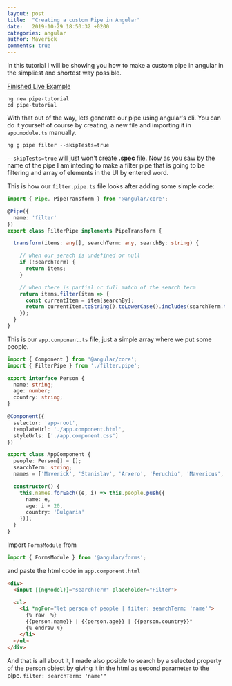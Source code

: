 ```yaml
---
layout: post
title:  "Creating a custom Pipe in Angular"
date:   2019-10-29 18:50:32 +0200
categories: angular
author: Maverick
comments: true
---
```


In this tutorial I will be showing you how to make a custom pipe in angular in the simpliest and shortest way possible.

[Finished Live Example](https://stackblitz.com/edit/creating-a-custom-pipe-in-angular)

    ng new pipe-tutorial
    cd pipe-tutorial

With that out of the way, lets generate our pipe using angular's cli. You can do it yourself of course by creating, a new file and importing it in `app.module.ts` manually.

    ng g pipe filter --skipTests=true

`--skipTests=true` will just won't create **.spec** file. Now as you saw by the name of the pipe I am inteding to make a filter pipe that is going to be filtering and array of elements in the UI by entered word. 

This is how our `filter.pipe.ts` file looks after adding some simple code:

```typescript
import { Pipe, PipeTransform } from '@angular/core';

@Pipe({
  name: 'filter'
})
export class FilterPipe implements PipeTransform {

  transform(items: any[], searchTerm: any, searchBy: string) {

    // when our serach is undefined or null
    if (!searchTerm) {
      return items;
    }

    // when there is partial or full match of the search term
    return items.filter(item => {
      const currentItem = item[searchBy];
      return currentItem.toString().toLowerCase().includes(searchTerm.trim().toLowerCase());
    });
  }
}

```

This is our `app.component.ts` file, just a simple array where we put some people.
```typescript
import { Component } from '@angular/core';
import { FilterPipe } from './filter.pipe';

export interface Person {
  name: string;
  age: number;
  country: string;
}

@Component({
  selector: 'app-root',
  templateUrl: './app.component.html',
  styleUrls: ['./app.component.css']
})

export class AppComponent {
  people: Person[] = [];
  searchTerm: string;
  names = ['Maverick', 'Stanislav', 'Arxero', 'Feruchio', 'Mavericus', 'Arxiour'];

  constructor() {
    this.names.forEach((e, i) => this.people.push({
      name: e,
      age: i + 20,
      country: 'Bulgaria'
    }));
  }
}
```

Import `FormsModule` from

```typescript
import { FormsModule } from '@angular/forms';
```
and paste the html code in `app.component.html`

```html
<div>
  <input [(ngModel)]="searchTerm" placeholder="Filter">

  <ul>
    <li *ngFor="let person of people | filter: searchTerm: 'name'">
      {% raw  %} 
      {{person.name}} | {{person.age}} | {{person.country}}"
      {% endraw %}
    </li>
  </ul>
</div>
```

And that is all about it, I made also posible to search by a selected property of the person object by giving it in the html as second parameter to the pipe. `filter: searchTerm: 'name'"`



